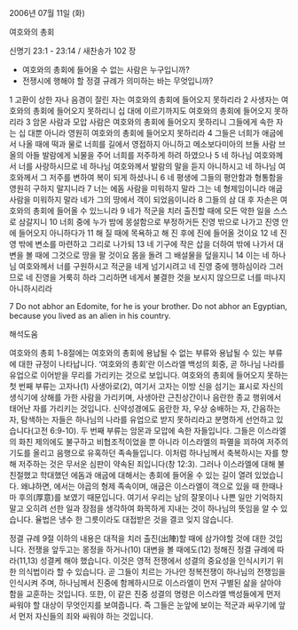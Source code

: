 2006년 07월 11일 (화)

여호와의 총회



신명기 23:1 - 23:14 / 새찬송가 102 장


- 여호와의 총회에 들어올 수 없는 사람은 누구입니까? 
- 전쟁시에 행해야 할 정결 규례가 의미하는 바는 무엇입니까? 

1 고환이 상한 자나 음경이 잘린 자는 여호와의 총회에 들어오지 못하리라 2 사생자는 여호와의 총회에 들어오지 못하리니 십 대에 이르기까지도 여호와의 총회에 들어오지 못하리라 3 암몬 사람과 모압 사람은 여호와의 총회에 들어오지 못하리니 그들에게 속한 자는 십 대뿐 아니라 영원히 여호와의 총회에 들어오지 못하리라 4 그들은 너희가 애굽에서 나올 때에 떡과 물로 너희를 길에서 영접하지 아니하고 메소보다미아의 브돌 사람 브올의 아들 발람에게 뇌물을 주어 너희를 저주하게 하려 하였으나 5 네 하나님 여호와께서 너를 사랑하시므로 네 하나님 여호와께서 발람의 말을 듣지 아니하시고 네 하나님 여호와께서 그 저주를 변하여 복이 되게 하셨나니 6 네 평생에 그들의 평안함과 형통함을 영원히 구하지 말지니라 7 너는 에돔 사람을 미워하지 말라 그는 네 형제임이니라 애굽 사람을 미워하지 말라 네가 그의 땅에서 객이 되었음이니라 8 그들의 삼 대 후 자손은 여호와의 총회에 들어올 수 있느니라 9 네가 적군을 치러 출진할 때에 모든 악한 일을 스스로 삼갈지니 10 너희 중에 누가 밤에 몽설함으로 부정하거든 진영 밖으로 나가고 진영 안에 들어오지 아니하다가 11 해 질 때에 목욕하고 해 진 후에 진에 들어올 것이요 12 네 진영 밖에 변소를 마련하고 그리로 나가되 13 네 기구에 작은 삽을 더하여 밖에 나가서 대변을 볼 때에 그것으로 땅을 팔 것이요 몸을 돌려 그 배설물을 덮을지니 14 이는 네 하나님 여호와께서 너를 구원하시고 적군을 네게 넘기시려고 네 진영 중에 행하심이라 그러므로 네 진영을 거룩히 하라 그리하면 네게서 불결한 것을 보시지 않으므로 너를 떠나지 아니하시리라

7  Do not abhor an Edomite, for he is your brother. Do not abhor an Egyptian, because you lived as an alien in his country.

해석도움





여호와의 총회  1-8절에는 여호와의 총회에 용납될 수 없는 부류와 용납될 수 있는 부류에 대한 규정이 나타납니다. ‘여호와의 총회’란 이스라엘 백성의 회중, 곧 하나님 나라를 유업으로 이어받을 무리를 가리키는 것으로 보입니다. 여호와의 총회에 들어오지 못하는 첫 번째 부류는 고자나(1) 사생아로(2), 여기서 고자는 이방 신을 섬기는 표시로 자신의 생식기에 상해를 가한 사람을 가리키며, 사생아란 근친상간이나 음란한 종교 행위에서 태어난 자를 가리키는 것입니다. 신약성경에도 음란한 자, 우상 숭배하는 자, 간음하는 자, 탐색하는 자들은 하나님의 나라를 유업으로 받지 못하리라고 분명하게 선언하고 있습니다(고전 6:9-10). 두 번째 부류는 암몬과 모압에 속한 자들입니다. 그들은 이스라엘의 화친 제의에도 불구하고 비협조적이었을 뿐 아니라 이스라엘의 파멸을 꾀하여 저주의 기도를 올리고 음행으로 유혹하던 족속들입니다. 이처럼 하나님께서 축복하시는 자를 향해 저주하는 것은 무서운 심판이 약속된 죄입니다(창 12:3). 그러나 이스라엘에 대해 불친절했고 학대했던 에돔과 애굽에 대해서는 총회에 들어올 수 있는 길이 열려 있었습니다. 왜냐하면, 에서는 야곱의 형제 족속이며, 애굽은 이스라엘이 객으로 있을 때 한때나마 후의(厚意)를 보였기 때문입니다. 여기서 우리는 남의 잘못이나 나쁜 일만 기억하지 말고 오히려 선한 일과 장점을 생각하여 화목하게 지내는 것이 하나님의 뜻임을 알 수 있습니다. 율법은 냉수 한 그릇이라도 대접받은 것을 결코 잊지 않습니다.  

정결 규례  9절 이하의 내용은 대적을 치러 출진(出陣)할 때에 삼가야할 것에 대한 것입니다. 전쟁을 앞두고는 몽정을 하거나(10) 대변을 볼 때에도(12) 정해진 정결 규례에 따라(11,13) 성결케 해야 했습니다. 이것은 영적 전쟁에서 성결의 중요성을 인식시키기 위한 의식법이라 할 수 있습니다. 곧 그들이 치르는 가나안 정복전쟁이 하나님의 전쟁임을 인식시켜 주며, 하나님께서 진중에 함께하시므로 이스라엘이 먼저 구별된 삶을 살아야 함을 교훈하는 것입니다. 또한, 이 같은 진중 성결의 명령은 이스라엘 백성들에게 먼저 싸워야 할 대상이 무엇인지를 보여줍니다. 즉 그들은 눈앞에 보이는 적군과 싸우기에 앞서 먼저 자신들의 죄와 싸워야 하는 것입니다.